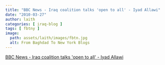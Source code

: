 ```yaml
---
title: "BBC News - Iraq coalition talks 'open to all' - Iyad Allawi"
date: "2010-03-27"
author: laith
categories: [ iraq-blog ]
tags: [ fbtny ]
image:
  path: assets/laith/images/fbtn.jpg
  alt: From Baghdad To New York Blogs
---
```


[BBC News - Iraq coalition talks 'open to all' - Iyad Allawi](https://news.bbc.co.uk/2/hi/middle_east/8590630.stm)

